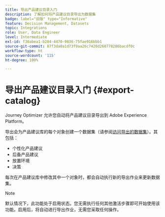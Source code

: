 ```yaml
---
title: 导出产品建议目录入门
description: 了解如何将产品建议目录导出为数据集
badge: label="旧版" type="Informative"
feature: Decision Management, Datasets
topic: Integrations
role: User, Data Engineer
level: Intermediate
exl-id: f30abea1-b204-4470-9836-75fae916bbb1
source-git-commit: 87f3da0a1d73f9aa26c7420d260778286bacdf0c
workflow-type: ht
source-wordcount: '115'
ht-degree: 100%

---
```


# 导出产品建议目录入门 {#export-catalog}

Journey Optimizer 允许您自动将产品建议目录导出到 Adobe Experience Platform。

导出会为产品建议库的每个对象创建一个数据集（请参阅[访问导出的数据集](../export-catalog/access-dataset.md)）。其包括：

* 个性化产品建议
* 后备产品建议
* 放置环境
* 决策

每次在产品建议库中修改其中一个对象时，都会自动执行新的导出作业来更新数据集。

>[!NOTE]
>
>默认情况下，此功能处于启用状态。您无需执行任何其他激活步骤即可开始使用该功能。启用后，将自动进行导出作业，无需您采取任何操作。

<!--
>[!NOTE]
>
>This feature is not enabled by default. If you want to use it, reach out to your Adobe contact to have it activated for your catalog. Once it is enabled, export jobs will be automated and will require no action from your side.
-->
